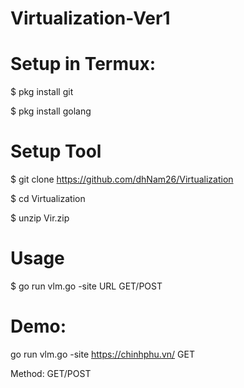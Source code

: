 # Virtualization-Ver1

# Setup in Termux: 

$ pkg install git 

$ pkg install golang

# Setup Tool

$ git clone https://github.com/dhNam26/Virtualization

$ cd Virtualization

$ unzip Vir.zip

# Usage

$ go run vlm.go -site URL GET/POST

# Demo: 

go run vlm.go -site https://chinhphu.vn/ GET

Method: GET/POST

